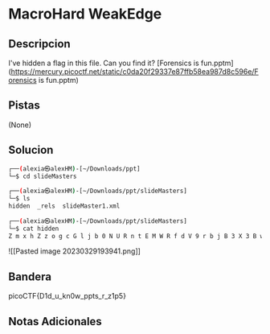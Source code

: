 # MacroHard WeakEdge

## Descripcion
I've hidden a flag in this file. Can you find it? [Forensics is fun.pptm](https://mercury.picoctf.net/static/c0da20f29337e87ffb58ea987d8c596e/Forensics is fun.pptm)

## Pistas
(None)

## Solucion 
```bash
┌──(alexia㉿alexHM)-[~/Downloads/ppt]
└─$ cd slideMasters 
                                                                                
┌──(alexia㉿alexHM)-[~/Downloads/ppt/slideMasters]
└─$ ls    
hidden  _rels  slideMaster1.xml
                                                                                
┌──(alexia㉿alexHM)-[~/Downloads/ppt/slideMasters]
└─$ cat hidden     
Z m x h Z z o g c G l j b 0 N U R n t E M W R f d V 9 r b j B 3 X 3 B w d H N f c l 9 6 M X A 1 f Q  

```
![[Pasted image 20230329193941.png]]
## Bandera
picoCTF{D1d_u_kn0w_ppts_r_z1p5}

## Notas Adicionales 

